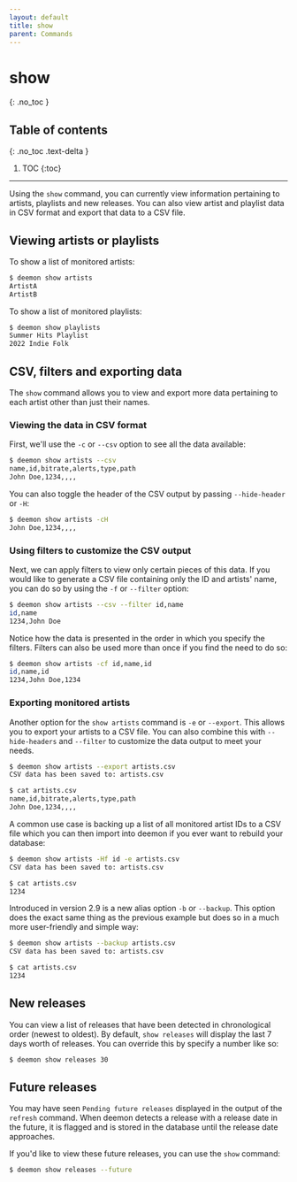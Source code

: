 ```yaml
---
layout: default
title: show
parent: Commands
---
```


# show
{: .no_toc }

## Table of contents
{: .no_toc .text-delta }

1. TOC
{:toc}

---
Using the `show` command, you can currently view information pertaining to artists, playlists and new releases. You can also view artist and playlist data in CSV format and export that data to a CSV file.

## Viewing artists or playlists
To show a list of monitored artists:

```bash
$ deemon show artists
ArtistA
ArtistB
```

To show a list of monitored playlists:

```bash
$ deemon show playlists
Summer Hits Playlist
2022 Indie Folk
```

## CSV, filters and exporting data
The `show` command allows you to view and export more data pertaining to each artist other than just their names.

### Viewing the data in CSV format
First, we'll use the `-c` or `--csv` option to see all the data available:
```bash
$ deemon show artists --csv
name,id,bitrate,alerts,type,path
John Doe,1234,,,,
```

You can also toggle the header of the CSV output by passing `--hide-header` or `-H`:

```bash
$ deemon show artists -cH
John Doe,1234,,,,
```

### Using filters to customize the CSV output
Next, we can apply filters to view only certain pieces of this data. If you would like to generate a CSV file containing only the ID and artists' name, you can do so by using the `-f` or `--filter` option:
```bash
$ deemon show artists --csv --filter id,name
id,name
1234,John Doe
```

Notice how the data is presented in the order in which you specify the filters. Filters can also be used more than once if you find the need to do so:

```bash
$ deemon show artists -cf id,name,id
id,name,id
1234,John Doe,1234
```

### Exporting monitored artists
Another option for the `show artists` command is `-e` or `--export`. This allows you to export your artists to a CSV file. You can also combine this with `--hide-headers` and `--filter` to customize the data output to meet your needs.

```bash
$ deemon show artists --export artists.csv
CSV data has been saved to: artists.csv

$ cat artists.csv
name,id,bitrate,alerts,type,path
John Doe,1234,,,,
```

A common use case is backing up a list of all monitored artist IDs to a CSV file which you can then import into deemon if you ever want to rebuild your database:

```bash
$ deemon show artists -Hf id -e artists.csv
CSV data has been saved to: artists.csv

$ cat artists.csv
1234
```

Introduced in version 2.9 is a new alias option `-b` or `--backup`. This option does the exact same thing as the previous example but does so in a much more user-friendly and simple way:

```bash
$ deemon show artists --backup artists.csv
CSV data has been saved to: artists.csv

$ cat artists.csv
1234
```

## New releases
You can view a list of releases that have been detected in chronological order (newest to oldest). By default, `show releases` will display the last 7 days worth of releases. You can override this by specify a number like so:

```bash
$ deemon show releases 30
```

## Future releases
You may have seen `Pending future releases` displayed in the output of the `refresh` command. When deemon detects a release with a release date in the future, it is flagged and is stored in the database until the release date approaches.

If you'd like to view these future releases, you can use the `show` command:

```bash
$ deemon show releases --future
```